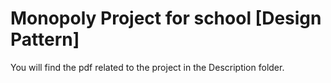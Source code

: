 # Monopoly Project for school  [Design Pattern]

You will find the pdf related to the project in the Description folder.
